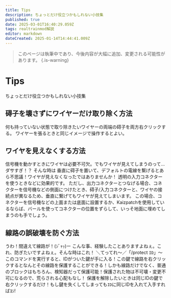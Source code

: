 ```yaml
---
title: Tips
description: ちょっとだけ役立つかもしれない小技集
published: true
date: 2025-03-01T16:40:29.059Z
tags: realtrainmod解説
editor: markdown
dateCreated: 2025-01-14T14:44:41.009Z
---
```


> このページは執筆中であり、今後内容が大幅に追加、変更される可能性があります。
{.is-warning}

# Tips
ちょっとだけ役立つかもしれない小技集

## 碍子を壊さずにワイヤーだけ取り除く方法
何も持っていない状態で取り除きたいワイヤーの両端の碍子を両方右クリックする。
ワイヤーを張るときと同じイメージで操作するとよい。

## ワイヤを見えなくする方法
信号機を動かすときにワイヤは必要不可欠。でもワイヤが見えてしまうのって...ダサすぎ！？
そんな時は 垂直に碍子を置いて、デフォルトの電線を繋げるとあら不思議！ワイヤが見えなくなったではありませんか！
透明の入力コネクターを使うときなどに効果的です。
ただし、出力コネクターとつなげる場合、コネクターを信号機などの側面につけたとき、碍子/入力コネクターと、ワイヤの接続点が異なるため、垂直に繋げてもワイヤが見えてしまいます。
この場合、コネクターを信号機などの上面または底面に設置するか、Kaizpatchを使用しているならば、バールを使ってコネクターの位置をずらして、いっそ地面に埋めてしまうのも手でしょう。

## 線路の誤破壊を防ぐ方法
うわ！間違えて線路が！(ｼﾞｬｯ)ー こんな事、経験したことありますよねぇ。これ、防ぎたいですよねぇ。そんな時はこれ！
＼てってれ～／「/protect `ID`」～
このコマンドを実行すると、IDがついた鍵が手に入る！この鍵で線路を右クリックするとなんとその線路を保護することができる！しかも線路だけでなく、普通のブロックはもちろん、検知器だって保護可能！保護された物は不可壊・変更不可になるので、荒らされる心配もなし！
保護を解除したいときは同じIDの鍵で右クリックするだけ！もし鍵を失くしてしまっても`ID`に同じIDを入れて入手すればﾖｼ!